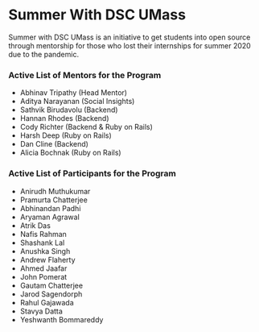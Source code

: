 # Summer With DSC UMass

Summer with DSC UMass is an initiative to get students into open source through mentorship for those who lost their internships for summer 2020 due to the pandemic.

### Active List of Mentors for the Program

-   Abhinav Tripathy (Head Mentor)
-   Aditya Narayanan (Social Insights)
-   Sathvik Birudavolu (Backend)
-   Hannan Rhodes (Backend)
-   Cody Richter (Backend & Ruby on Rails)
-   Harsh Deep (Ruby on Rails)
-   Dan Cline (Backend)
-   Alicia Bochnak (Ruby on Rails)

### Active List of Participants for the Program

-   Anirudh Muthukumar
-   Pramurta Chatterjee
-   Abhinandan Padhi
-   Aryaman Agrawal
-   Atrik Das
-   Nafis Rahman
-   Shashank Lal
-   Anushka Singh
-   Andrew Flaherty
-   Ahmed Jaafar
-   John Pomerat
-   Gautam Chatterjee
-   Jarod Sagendorph
-   Rahul Gajawada
-   Stavya Datta
-   Yeshwanth Bommareddy
